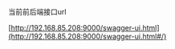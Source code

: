 当前前后端接口url

[http://192.168.85.208:9000/swagger-ui.html](http://192.168.85.208:9000/swagger-ui.html#/)


